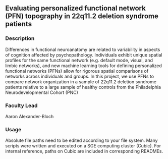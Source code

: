 ## Evaluating personalized functional network (PFN) topography in 22q11.2 deletion syndrome patients

### Description
Differences in functional neuroanatomy are related to variability in aspects of cognition affected by psychopathology. Individuals exhibit unique spatial profiles for the same functional network (e.g. default mode, visual, and limbic networks), and new machine learning tools for defining personalized functional networks (PFNs) allow for rigorous spatial comparisons of networks across individuals and groups. In this project, we use PFNs to compare network organization in a sample of 22q11.2 deletion syndrome patients relative to a large sample of healthy controls from the Philadelphia Neurodevelopmental Cohort (PNC)

### Faculty Lead
Aaron Alexander-Bloch

### Usage
Absolute file paths need to be edited according to your file system. Many scripts were written and executed on a SGE computing cluster (Cubic). For internal reference, paths on Cubic are included in corresponding READMEs.
